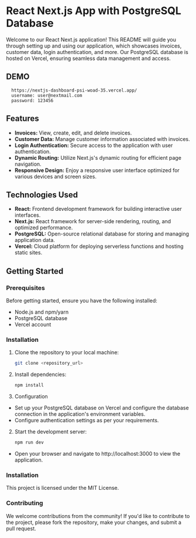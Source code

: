 # React Next.js App with PostgreSQL Database

Welcome to our React Next.js application! This README will guide you through setting up and using our application, which showcases invoices, customer data, login authentication, and more. Our PostgreSQL database is hosted on Vercel, ensuring seamless data management and access.

## DEMO
```
  https://nextjs-dashboard-psi-woad-35.vercel.app/
  username: user@nextmail.com
  password: 123456
```

## Features

- **Invoices:** View, create, edit, and delete invoices.
- **Customer Data:** Manage customer information associated with invoices.
- **Login Authentication:** Secure access to the application with user authentication.
- **Dynamic Routing:** Utilize Next.js's dynamic routing for efficient page navigation.
- **Responsive Design:** Enjoy a responsive user interface optimized for various devices and screen sizes.

## Technologies Used

- **React:** Frontend development framework for building interactive user interfaces.
- **Next.js:** React framework for server-side rendering, routing, and optimized performance.
- **PostgreSQL:** Open-source relational database for storing and managing application data.
- **Vercel:** Cloud platform for deploying serverless functions and hosting static sites.

## Getting Started

### Prerequisites

Before getting started, ensure you have the following installed:

- Node.js and npm/yarn
- PostgreSQL database
- Vercel account

### Installation

1. Clone the repository to your local machine:

   ```bash
   git clone <repository_url>

2. Install dependencies:

   ```bash
   npm install

2. Configuration
- Set up your PostgreSQL database on Vercel and configure the database connection in the application's environment variables.
- Configure authentication settings as per your requirements.

2. Start the development server:

   ```bash
   npm run dev

- Open your browser and navigate to http://localhost:3000 to view the application.

### Installation

This project is licensed under the MIT License.

### Contributing
We welcome contributions from the community! If you'd like to contribute to the project, please fork the repository, make your changes, and submit a pull request.

